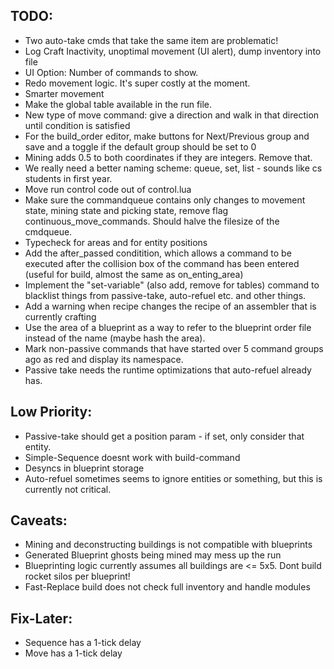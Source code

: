 ## TODO:
- Two auto-take cmds that take the same item are problematic!
- Log Craft Inactivity, unoptimal movement (UI alert), dump inventory into file
- UI Option: Number of commands to show.
- Redo movement logic. It's super costly at the moment.
- Smarter movement
- Make the global table available in the run file.
- New type of move command: give a direction and walk in that direction until condition is satisfied
- For the build_order editor, make buttons for Next/Previous group and save and a toggle if the default group should be set to 0
- Mining adds 0.5 to both coordinates if they are integers. Remove that.
- We really need a better naming scheme: queue, set, list - sounds like cs students in first year.
- Move run control code out of control.lua
- Make sure the commandqueue contains only changes to movement state, mining state and picking state, remove flag continuous_move_commands. Should halve the filesize of the cmdqueue.
- Typecheck for areas and for entity positions
- Add the after_passed conditition, which allows a command to be executed after the collision box of the command has been entered (useful for build, almost the same as on_enting_area)
- Implement the "set-variable" (also add, remove for tables) command to blacklist things from passive-take, auto-refuel etc. and other things.
- Add a warning when recipe changes the recipe of an assembler that is currently crafting
- Use the area of a blueprint as a way to refer to the blueprint order file instead of the name (maybe hash the area).
- Mark non-passive commands that have started over 5 command groups ago as red and display its namespace.
- Passive take needs the runtime optimizations that auto-refuel already has.

## Low Priority:
- Passive-take should get a position param - if set, only consider that entity.
- Simple-Sequence doesnt work with build-command
- Desyncs in blueprint storage
- Auto-refuel sometimes seems to ignore entities or something, but this is currently not critical.

## Caveats: 
- Mining and deconstructing buildings is not compatible with blueprints
- Generated Blueprint ghosts being mined may mess up the run
- Blueprinting logic currently assumes all buildings are <= 5x5. Dont build rocket silos per blueprint!
- Fast-Replace build does not check full inventory and handle modules


## Fix-Later:
- Sequence has a 1-tick delay
- Move has a 1-tick delay